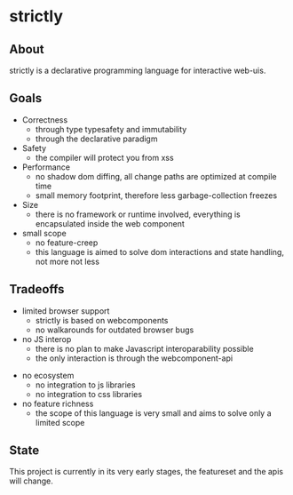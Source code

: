 # strictly
## About
strictly is a declarative programming language for interactive web-uis.

## Goals
* Correctness
    * through type typesafety and immutability
    * through the declarative paradigm
* Safety
    * the compiler will protect you from xss
* Performance
    * no shadow dom diffing, all change paths are optimized at compile time
    * small memory footprint, therefore less garbage-collection freezes
* Size
    * there is no framework or runtime involved, everything is encapsulated inside the web component
* small scope
    * no feature-creep 
    * this language is aimed to solve dom interactions and state handling, not more not less

## Tradeoffs
* limited browser support
    * strictly is based on webcomponents
    * no walkarounds for outdated browser bugs
* no JS interop
    * there is no plan to make Javascript interoparability possible
    * the only interaction is through the webcomponent-api
- no ecosystem
    * no integration to js libraries
    * no integration to css libraries
- no feature richness
    * the scope of this language is very small and aims to solve only a limited scope

## State
This project is currently in its very early stages, the featureset and the apis will change.
